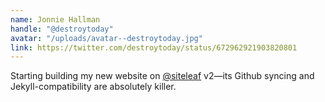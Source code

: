 ```yaml
---
name: Jonnie Hallman
handle: "@destroytoday"
avatar: "/uploads/avatar--destroytoday.jpg"
link: https://twitter.com/destroytoday/status/672962921903820801
---
```


Starting building my new website on [@siteleaf](https://twitter.com/siteleaf) v2—its Github syncing and Jekyll-compatibility are absolutely killer.
